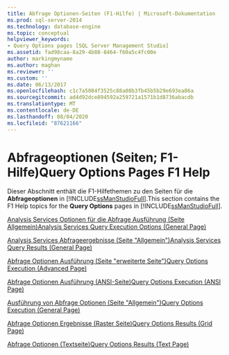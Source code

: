 ```yaml
---
title: Abfrage Optionen-Seiten (F1-Hilfe) | Microsoft-Dokumentation
ms.prod: sql-server-2014
ms.technology: database-engine
ms.topic: conceptual
helpviewer_keywords:
- Query Options pages [SQL Server Management Studio]
ms.assetid: fad98caa-8a29-4b88-8464-f60a5c4fc00e
author: markingmyname
ms.author: maghan
ms.reviewer: ''
ms.custom: ''
ms.date: 06/13/2017
ms.openlocfilehash: c1c7a5084f3525c88a08b3fb45b5b29e693ea86a
ms.sourcegitcommit: ad4d92dce894592a259721a1571b1d8736abacdb
ms.translationtype: MT
ms.contentlocale: de-DE
ms.lasthandoff: 08/04/2020
ms.locfileid: "87621166"
---
```

# <a name="query-options-pages-f1-help"></a><span data-ttu-id="9fc37-102">Abfrageoptionen (Seiten; F1-Hilfe)</span><span class="sxs-lookup"><span data-stu-id="9fc37-102">Query Options Pages F1 Help</span></span>

<span data-ttu-id="9fc37-103">Dieser Abschnitt enthält die F1-Hilfethemen zu den Seiten für die **Abfrageoptionen** in [!INCLUDE[ssManStudioFull](../includes/ssmanstudiofull-md.md)].</span><span class="sxs-lookup"><span data-stu-id="9fc37-103">This section contains the F1 Help topics for the **Query Options** pages in [!INCLUDE[ssManStudioFull](../includes/ssmanstudiofull-md.md)].</span></span>

[<span data-ttu-id="9fc37-104">Analysis Services Optionen für die Abfrage Ausführung &#40;Seite Allgemein&#41;</span><span class="sxs-lookup"><span data-stu-id="9fc37-104">Analysis Services Query Execution Options &#40;General Page&#41;</span></span>](analysis-services-query-execution-options-general-page.md)

[<span data-ttu-id="9fc37-105">Analysis Services Abfrageergebnisse &#40;Seite "Allgemein"&#41;</span><span class="sxs-lookup"><span data-stu-id="9fc37-105">Analysis Services Query Results &#40;General Page&#41;</span></span>](../../2014/database-engine/analysis-services-query-results-general-page.md)

[<span data-ttu-id="9fc37-106">Abfrage Optionen Ausführung &#40;Seite "erweiterte Seite"&#41;</span><span class="sxs-lookup"><span data-stu-id="9fc37-106">Query Options Execution &#40;Advanced Page&#41;</span></span>](../../2014/database-engine/query-options-execution-advanced-page.md)

[<span data-ttu-id="9fc37-107">Abfrage Optionen Ausführung &#40;ANSI-Seite&#41;</span><span class="sxs-lookup"><span data-stu-id="9fc37-107">Query Options Execution &#40;ANSI Page&#41;</span></span>](../../2014/database-engine/query-options-execution-ansi-page.md)

[<span data-ttu-id="9fc37-108">Ausführung von Abfrage Optionen &#40;Seite "Allgemein"&#41;</span><span class="sxs-lookup"><span data-stu-id="9fc37-108">Query Options Execution &#40;General Page&#41;</span></span>](../../2014/database-engine/query-options-execution-general-page.md)
  
[<span data-ttu-id="9fc37-109">Abfrage Optionen Ergebnisse &#40;Raster Seite&#41;</span><span class="sxs-lookup"><span data-stu-id="9fc37-109">Query Options Results &#40;Grid Page&#41;</span></span>](../../2014/database-engine/query-options-results-grid-page.md)

[<span data-ttu-id="9fc37-110">Abfrage Optionen &#40;Textseite&#41;</span><span class="sxs-lookup"><span data-stu-id="9fc37-110">Query Options Results &#40;Text Page&#41;</span></span>](../../2014/database-engine/query-options-results-text-page.md)